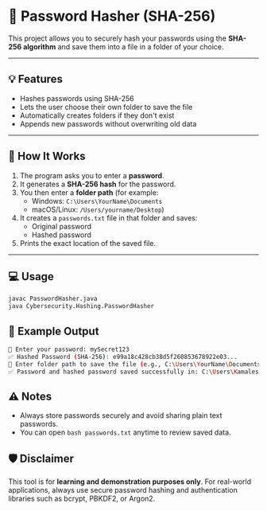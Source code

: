 # 🔐 Password Hasher (SHA-256)

This project allows you to securely hash your passwords using the **SHA-256 algorithm** and save them into a file in a folder of your choice.

---

## 💡 Features

- Hashes passwords using SHA-256
- Lets the user choose their own folder to save the file
- Automatically creates folders if they don't exist
- Appends new passwords without overwriting old data

---

## 🚀 How It Works

1. The program asks you to enter a **password**.
2. It generates a **SHA-256 hash** for the password.
3. You then enter a **folder path** (for example:  
   - Windows: `C:\Users\YourName\Documents`
   - macOS/Linux: `/Users/yourname/Desktop`)
4. It creates a `passwords.txt` file in that folder and saves:
   - Original password
   - Hashed password
5. Prints the exact location of the saved file.

---

## 💻 Usage

```bash
javac PasswordHasher.java
java Cybersecurity.Hashing.PasswordHasher
```

## 📄 Example Output
```bash
🔐 Enter your password: mySecret123
✅ Hashed Password (SHA-256): e99a18c428cb38d5f260853678922e03...
📁 Enter folder path to save the file (e.g., C:\Users\YourName\Documents): C:\Users\Kamalesh\Documents
✅ Password and hashed password saved successfully in: C:\Users\Kamalesh\Documents\passwords.txt
```

## ⚠️ Notes
- Always store passwords securely and avoid sharing plain text passwords.
- You can open ```bash passwords.txt``` anytime to review saved data.

## 🛡️ Disclaimer
This tool is for **learning and demonstration purposes only**.
For real-world applications, always use secure password hashing and authentication libraries such as bcrypt, PBKDF2, or Argon2.

